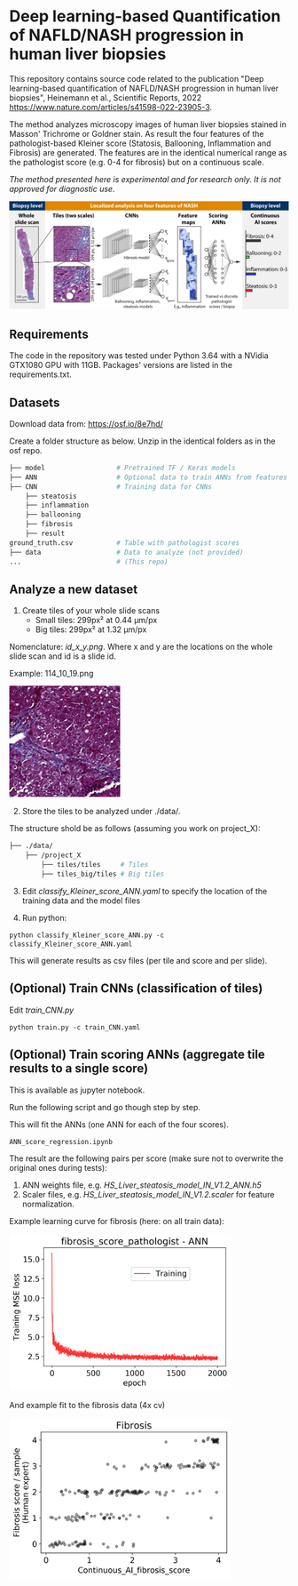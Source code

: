 # Deep learning-based Quantification of NAFLD/NASH progression in human liver biopsies

This repository contains source code related to the publication "Deep learning-based quantification of NAFLD/NASH progression in human liver biopsies", Heinemann et al., Scientific Reports, 2022 https://www.nature.com/articles/s41598-022-23905-3.

The method analyzes microscopy images of human liver biopsies stained in Masson' Trichrome or Goldner stain. As result the four features of the pathologist-based Kleiner score (Statosis, Ballooning, Inflammation and Fibrosis) are generated. The features are in the identical numerical range as the pathologist score (e.g. 0-4 for fibrosis) but on a continuous scale.

*The method presented here is experimental and for research only. It is not approved for diagnostic use.*

![image](fig/Fig1.png)

## Requirements

The code in the repository was tested under Python 3.64 with a NVidia GTX1080 GPU with 11GB. Packages' versions are listed in the requirements.txt.

## Datasets

Download data from: https://osf.io/8e7hd/

Create a folder structure as below. Unzip in the identical folders as in the osf repo. 

```bash
├── model                  # Pretrained TF / Keras models
├── ANN                    # Optional data to train ANNs from features X
├── CNN                    # Training data for CNNs
    ├── steatosis
    ├── inflammation
    ├── ballooning
    ├── fibrosis
    ├── result    
ground_truth.csv           # Table with pathologist scores
├── data                   # Data to analyze (not provided)
...                        # (This repo)
```

## Analyze a new dataset

1. Create tiles of your whole slide scans
    - Small tiles: 299px² at 0.44 µm/px
    - Big tiles: 299px² at 1.32 µm/px 

Nomenclature: _id_x_y.png_. Where x and y are the locations on the whole slide scan and id is a slide id.

Example: 114_10_19.png

<img src="fig/114_10_19.png" alt="114_10_19.png" width="200"/>

2. Store the tiles to be analyzed under ./data/.

The structure shold be as follows (assuming you work on project_X):

```bash
├── ./data/
    ├── /project_X
        ├── tiles/tiles     # Tiles
        ├── tiles_big/tiles # Big tiles
```

3. Edit _classify_Kleiner_score_ANN.yaml_ to specify the location of the training data and the model files

4. Run python:

```
python classify_Kleiner_score_ANN.py -c classify_Kleiner_score_ANN.yaml
```

This will generate results as csv files (per tile and score and per slide).

## (Optional) Train CNNs (classification of tiles)    

Edit _train_CNN.py_

```
python train.py -c train_CNN.yaml
```

## (Optional) Train scoring ANNs (aggregate tile results to a single score)

This is available as jupyter notebook.

Run the following script and go though step by step.

This will fit the ANNs (one ANN for each of the four scores).

```
ANN_score_regression.ipynb
```

The result are the following pairs per score (make sure not to overwrite the original ones during tests):

1. ANN weights file, e.g. _HS_Liver_steatosis_model_IN_V1.2_ANN.h5_
2. Scaler files, e.g. _HS_Liver_steatosis_model_IN_V1.2.scaler_ for feature normalization.

Example learning curve for fibrosis (here: on all train data):

<img src="fig/HS_Liver_fibrosis_model_PT_V0.20_ANN_lc_test.png" alt="114_10_19.png" width="400"/>

And example fit to the fibrosis data (4x cv)

<img src="fig/Combined_Train_Liver_fibrosis_model_PT_V0.20_Fibrosis_score.png" alt="114_10_19.png" width="400"/>
